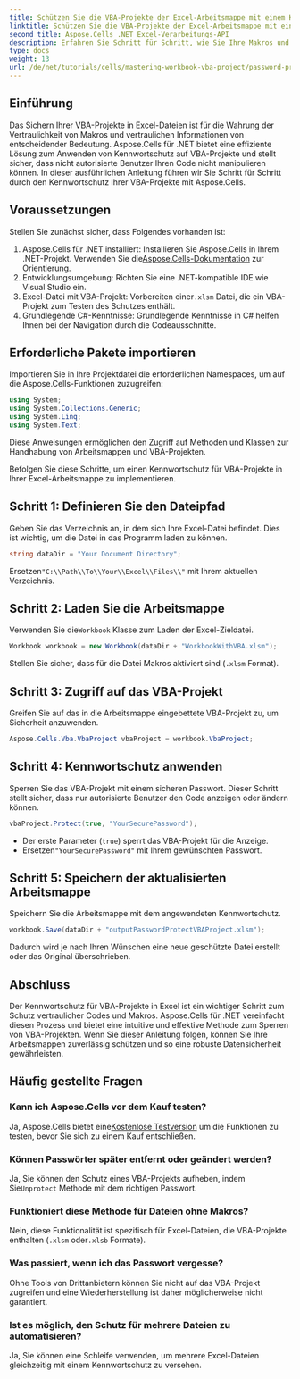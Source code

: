 ```yaml
---
title: Schützen Sie die VBA-Projekte der Excel-Arbeitsmappe mit einem Kennwort
linktitle: Schützen Sie die VBA-Projekte der Excel-Arbeitsmappe mit einem Kennwort
second_title: Aspose.Cells .NET Excel-Verarbeitungs-API
description: Erfahren Sie Schritt für Schritt, wie Sie Ihre Makros und vertraulichen Codes mit einem Kennwortschutz vor unbefugtem Zugriff schützen.
type: docs
weight: 13
url: /de/net/tutorials/cells/mastering-workbook-vba-project/password-protect-vba-projects/
---
```

## Einführung

Das Sichern Ihrer VBA-Projekte in Excel-Dateien ist für die Wahrung der Vertraulichkeit von Makros und vertraulichen Informationen von entscheidender Bedeutung. Aspose.Cells für .NET bietet eine effiziente Lösung zum Anwenden von Kennwortschutz auf VBA-Projekte und stellt sicher, dass nicht autorisierte Benutzer Ihren Code nicht manipulieren können. In dieser ausführlichen Anleitung führen wir Sie Schritt für Schritt durch den Kennwortschutz Ihrer VBA-Projekte mit Aspose.Cells.

## Voraussetzungen

Stellen Sie zunächst sicher, dass Folgendes vorhanden ist:

1. Aspose.Cells für .NET installiert: Installieren Sie Aspose.Cells in Ihrem .NET-Projekt. Verwenden Sie die[Aspose.Cells-Dokumentation](https://reference.aspose.com/cells/net/) zur Orientierung.
2. Entwicklungsumgebung: Richten Sie eine .NET-kompatible IDE wie Visual Studio ein.
3.  Excel-Datei mit VBA-Projekt: Vorbereiten einer`.xlsm` Datei, die ein VBA-Projekt zum Testen des Schutzes enthält.
4. Grundlegende C#-Kenntnisse: Grundlegende Kenntnisse in C# helfen Ihnen bei der Navigation durch die Codeausschnitte.

## Erforderliche Pakete importieren

Importieren Sie in Ihre Projektdatei die erforderlichen Namespaces, um auf die Aspose.Cells-Funktionen zuzugreifen:

```csharp
using System;
using System.Collections.Generic;
using System.Linq;
using System.Text;
```

Diese Anweisungen ermöglichen den Zugriff auf Methoden und Klassen zur Handhabung von Arbeitsmappen und VBA-Projekten.

Befolgen Sie diese Schritte, um einen Kennwortschutz für VBA-Projekte in Ihrer Excel-Arbeitsmappe zu implementieren.

## Schritt 1: Definieren Sie den Dateipfad

Geben Sie das Verzeichnis an, in dem sich Ihre Excel-Datei befindet. Dies ist wichtig, um die Datei in das Programm laden zu können.

```csharp
string dataDir = "Your Document Directory";
```

 Ersetzen`"C:\\Path\\To\\Your\\Excel\\Files\\"` mit Ihrem aktuellen Verzeichnis.

## Schritt 2: Laden Sie die Arbeitsmappe

 Verwenden Sie die`Workbook` Klasse zum Laden der Excel-Zieldatei.

```csharp
Workbook workbook = new Workbook(dataDir + "WorkbookWithVBA.xlsm");
```

Stellen Sie sicher, dass für die Datei Makros aktiviert sind (`.xlsm` Format).

## Schritt 3: Zugriff auf das VBA-Projekt

Greifen Sie auf das in die Arbeitsmappe eingebettete VBA-Projekt zu, um Sicherheit anzuwenden.

```csharp
Aspose.Cells.Vba.VbaProject vbaProject = workbook.VbaProject;
```

## Schritt 4: Kennwortschutz anwenden

Sperren Sie das VBA-Projekt mit einem sicheren Passwort. Dieser Schritt stellt sicher, dass nur autorisierte Benutzer den Code anzeigen oder ändern können.

```csharp
vbaProject.Protect(true, "YourSecurePassword");
```

- Der erste Parameter (`true`) sperrt das VBA-Projekt für die Anzeige.
-  Ersetzen`"YourSecurePassword"` mit Ihrem gewünschten Passwort.

## Schritt 5: Speichern der aktualisierten Arbeitsmappe

Speichern Sie die Arbeitsmappe mit dem angewendeten Kennwortschutz.

```csharp
workbook.Save(dataDir + "outputPasswordProtectVBAProject.xlsm");
```

Dadurch wird je nach Ihren Wünschen eine neue geschützte Datei erstellt oder das Original überschrieben.

## Abschluss

Der Kennwortschutz für VBA-Projekte in Excel ist ein wichtiger Schritt zum Schutz vertraulicher Codes und Makros. Aspose.Cells für .NET vereinfacht diesen Prozess und bietet eine intuitive und effektive Methode zum Sperren von VBA-Projekten. Wenn Sie dieser Anleitung folgen, können Sie Ihre Arbeitsmappen zuverlässig schützen und so eine robuste Datensicherheit gewährleisten.

## Häufig gestellte Fragen

### Kann ich Aspose.Cells vor dem Kauf testen?
 Ja, Aspose.Cells bietet eine[Kostenlose Testversion](https://releases.aspose.com/) um die Funktionen zu testen, bevor Sie sich zu einem Kauf entschließen.

### Können Passwörter später entfernt oder geändert werden?
 Ja, Sie können den Schutz eines VBA-Projekts aufheben, indem Sie`Unprotect` Methode mit dem richtigen Passwort.

### Funktioniert diese Methode für Dateien ohne Makros?
Nein, diese Funktionalität ist spezifisch für Excel-Dateien, die VBA-Projekte enthalten (`.xlsm` oder`.xlsb` Formate).

### Was passiert, wenn ich das Passwort vergesse?
Ohne Tools von Drittanbietern können Sie nicht auf das VBA-Projekt zugreifen und eine Wiederherstellung ist daher möglicherweise nicht garantiert.

### Ist es möglich, den Schutz für mehrere Dateien zu automatisieren?
Ja, Sie können eine Schleife verwenden, um mehrere Excel-Dateien gleichzeitig mit einem Kennwortschutz zu versehen.
